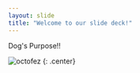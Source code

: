 ```yaml
---
layout: slide
title: "Welcome to our slide deck!"
---
```


Dog's Purpose!!

![octofez](https://octodex.github.com/images/octofez.png)
{: .center}
